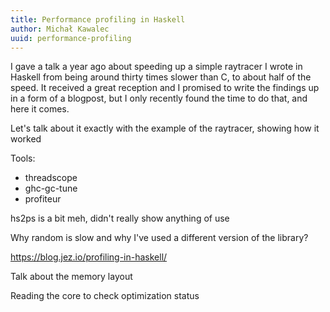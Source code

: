 ```yaml
---
title: Performance profiling in Haskell
author: Michał Kawalec
uuid: performance-profiling
---
```


I gave a talk a year ago about speeding up a simple raytracer I wrote in Haskell from being around thirty times slower than C, to about half of the speed. It received a great reception and I promised to write the findings up in a form of a blogpost, but I only recently found the time to do that, and here it comes.

Let's talk about it exactly with the example of the raytracer, showing how it worked

Tools: 
  - threadscope
  - ghc-gc-tune
  - profiteur

hs2ps is a bit meh, didn't really show anything of use

Why random is slow and why I've used a different version of the library?

https://blog.jez.io/profiling-in-haskell/

Talk about the memory layout

Reading the core to check optimization status
